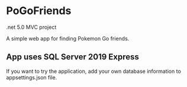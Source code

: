 # PoGoFriends
.net 5.0 MVC project

A simple web app for finding Pokemon Go friends.

## App uses SQL Server 2019 Express
If you want to try the application, add your own database information to appsettings.json file.
